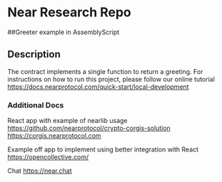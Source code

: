 # Near Research Repo 

##Greeter example in AssemblyScript

## Description

The contract implements a single function to return a greeting.
For instructions on how  to run this  project, please follow our online tutorial  https://docs.nearprotocol.com/quick-start/local-development

### Additional Docs

React app with example of nearlib usage
https://github.com/nearprotocol/crypto-corgis-solution
https://corgis.nearprotocol.com

Example off app to implement using better integration with React
https://opencollective.com/

Chat
https://near.chat
